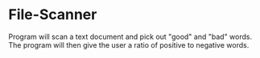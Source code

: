 # File-Scanner

Program will scan a text document and pick out "good" and "bad" words. The program will then give the user a ratio of positive to negative words.
